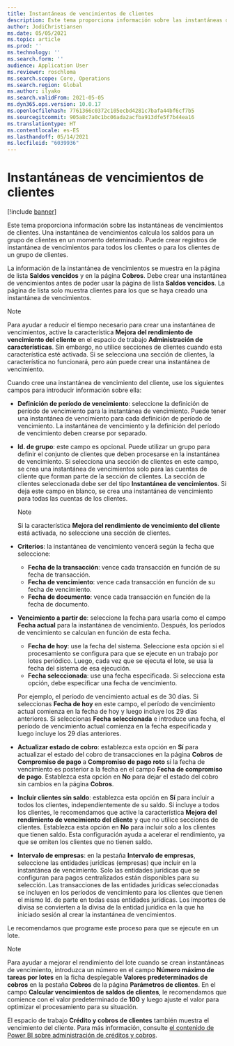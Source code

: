 ```yaml
---
title: Instantáneas de vencimientos de clientes
description: Este tema proporciona información sobre las instantáneas de vencimientos de clientes. Una instantánea de vencimientos calcula los saldos para un grupo de clientes en un momento determinado.
author: JodiChristiansen
ms.date: 05/05/2021
ms.topic: article
ms.prod: ''
ms.technology: ''
ms.search.form: ''
audience: Application User
ms.reviewer: roschloma
ms.search.scope: Core, Operations
ms.search.region: Global
ms.author: ilyako
ms.search.validFrom: 2021-05-05
ms.dyn365.ops.version: 10.0.17
ms.openlocfilehash: 7761366c0372c105ecbd4281c7bafa44bf6cf7b5
ms.sourcegitcommit: 905a8c7a0c1bc06ada2acfba913dfe5f7b44ea16
ms.translationtype: HT
ms.contentlocale: es-ES
ms.lasthandoff: 05/14/2021
ms.locfileid: "6039936"
---
```

# <a name="customer-aging-snapshots"></a>Instantáneas de vencimientos de clientes

[!include [banner](../includes/banner.md)]

Este tema proporciona información sobre las instantáneas de vencimientos de clientes. Una instantánea de vencimientos calcula los saldos para un grupo de clientes en un momento determinado. Puede crear registros de instantánea de vencimientos para todos los clientes o para los clientes de un grupo de clientes.

La información de la instantánea de vencimientos se muestra en la página de lista **Saldos vencidos** y en la página **Cobros**. Debe crear una instantánea de vencimientos antes de poder usar la página de lista **Saldos vencidos**. La página de lista solo muestra clientes para los que se haya creado una instantánea de vencimientos.

> [!NOTE]
> Para ayudar a reducir el tiempo necesario para crear una instantánea de vencimientos, active la característica **Mejora del rendimiento de vencimiento del cliente** en el espacio de trabajo **Administración de características**. Sin embargo, no utilice secciones de clientes cuando esta característica esté activada. Si se selecciona una sección de clientes, la característica no funcionará, pero aún puede crear una instantánea de vencimiento.

Cuando cree una instantánea de vencimiento del cliente, use los siguientes campos para introducir información sobre ella:

- **Definición de período de vencimiento**: seleccione la definición de período de vencimiento para la instantánea de vencimiento. Puede tener una instantánea de vencimiento para cada definición de período de vencimiento. La instantánea de vencimiento y la definición del período de vencimiento deben crearse por separado.
- **Id. de grupo**: este campo es opcional. Puede utilizar un grupo para definir el conjunto de clientes que deben procesarse en la instantánea de vencimiento. Si selecciona una sección de clientes en este campo, se crea una instantánea de vencimientos solo para las cuentas de cliente que forman parte de la sección de clientes. La sección de clientes seleccionada debe ser del tipo **Instantánea de vencimientos**. Si deja este campo en blanco, se crea una instantánea de vencimiento para todas las cuentas de los clientes.

    > [!NOTE]
    > Si la característica **Mejora del rendimiento de vencimiento del cliente** está activada, no seleccione una sección de clientes.

- **Criterios**: la instantánea de vencimiento vencerá según la fecha que seleccione:

    - **Fecha de la transacción**: vence cada transacción en función de su fecha de transacción.
    - **Fecha de vencimiento**: vence cada transacción en función de su fecha de vencimiento.
    - **Fecha de documento**: vence cada transacción en función de la fecha de documento.

- **Vencimiento a partir de**: seleccione la fecha para usarla como el campo **Fecha actual** para la instantánea de vencimiento. Después, los períodos de vencimiento se calculan en función de esta fecha. 

    - **Fecha de hoy**: use la fecha del sistema. Seleccione esta opción si el procesamiento se configura para que se ejecute en un trabajo por lotes periódico. Luego, cada vez que se ejecuta el lote, se usa la fecha del sistema de esa ejecución.
    - **Fecha seleccionada**: use una fecha especificada. Si selecciona esta opción, debe especificar una fecha de vencimiento.

    Por ejemplo, el período de vencimiento actual es de 30 días. Si seleccionas **Fecha de hoy** en este campo, el período de vencimiento actual comienza en la fecha de hoy y luego incluye los 29 días anteriores. Si seleccionas **Fecha seleccionada** e introduce una fecha, el período de vencimiento actual comienza en la fecha especificada y luego incluye los 29 días anteriores.

- **Actualizar estado de cobro**: establezca esta opción en **Sí** para actualizar el estado del cobro de transacciones en la página **Cobros** de **Compromiso de pago** a **Compromiso de pago roto** si la fecha de vencimiento es posterior a la fecha en el campo **Fecha de compromiso de pago**. Establezca esta opción en **No** para dejar el estado del cobro sin cambios en la página **Cobros**.
- **Incluir clientes sin saldo**: establezca esta opción en **Sí** para incluir a todos los clientes, independientemente de su saldo. Si incluye a todos los clientes, le recomendamos que active la característica **Mejora del rendimiento de vencimiento del cliente** y que no utilice secciones de clientes. Establezca esta opción en **No** para incluir solo a los clientes que tienen saldo. Esta configuración ayuda a acelerar el rendimiento, ya que se omiten los clientes que no tienen saldo.
- **Intervalo de empresas**: en la pestaña **Intervalo de empresas**, seleccione las entidades jurídicas (empresas) que incluir en la instantánea de vencimiento. Solo las entidades jurídicas que se configuran para pagos centralizados están disponibles para su selección. Las transacciones de las entidades jurídicas seleccionadas se incluyen en los períodos de vencimiento para los clientes que tienen el mismo Id. de parte en todas esas entidades jurídicas. Los importes de divisa se convierten a la divisa de la entidad jurídica en la que ha iniciado sesión al crear la instantánea de vencimientos.

Le recomendamos que programe este proceso para que se ejecute en un lote.

> [!NOTE]
> Para ayudar a mejorar el rendimiento del lote cuando se crean instantáneas de vencimiento, introduzca un número en el campo **Número máximo de tareas por lotes** en la ficha desplegable **Valores predeterminados de cobros** en la pestaña **Cobros** de la página **Parámetros de clientes**. En el campo **Calcular vencimientos de saldos de clientes**, le recomendamos que comience con el valor predeterminado de **100** y luego ajuste el valor para optimizar el procesamiento para su situación.

El espacio de trabajo **Crédito y cobros de clientes** también muestra el vencimiento del cliente. Para más información, consulte [el contenido de Power BI sobre administración de créditos y cobros](credit-collections-power-bi.md).
